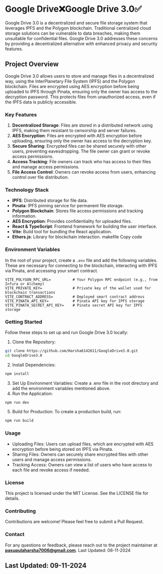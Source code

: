 # Google Drive❌Google Drive 3.0✅ 
Google Drive 3.0 is a decentralized and secure file storage system that leverages IPFS and the Polygon blockchain. Traditional centralized cloud storage solutions can be vulnerable to data breaches, making them unsuitable for confidential files. Google Drive 3.0 addresses these concerns by providing a decentralized alternative with enhanced privacy and security features. 
## Project Overview 
Google Drive 3.0 allows users to store and manage files in a decentralized way, using the InterPlanetary File System (IPFS) and the Polygon blockchain. Files are encrypted using AES encryption before being uploaded to IPFS through Pinata, ensuring only the owner has access to the decryption password. This protects files from unauthorized access, even if the IPFS data is publicly accessible. 
### Key Features 
1. **Decentralized Storage**: Files are stored in a distributed network using IPFS, making them resistant to censorship and server failures. 
2. **AES Encryption**: Files are encrypted with AES encryption before uploading, ensuring only the owner has access to the decryption key. 
3. **Secure Sharing**: Encrypted files can be shared securely with other users, preventing eavesdropping. The file owner can grant or revoke access permissions. 
4. **Access Tracking**: File owners can track who has access to their files and manage access permissions. 
5. **File Access Control**: Owners can revoke access from users, enhancing control over file distribution. 
### Technology Stack 
- **IPFS**: Distributed storage for file data. 
- **Pinata**: IPFS pinning service for permanent file storage. 
- **Polygon Blockchain**: Stores file access permissions and tracking information. 
- **AES Encryption**: Provides confidentiality for uploaded files. 
- **React & TypeScript**: Frontend framework for building the user interface. 
- **Vite**: Build tool for bundling the React application. 
- **Ethers.js**: Library for blockchain interaction. 
makefile 
Copy code 
### Environment Variables 
In the root of your project, create a `.env` file and add the following variables. These are necessary for connecting to the blockchain, interacting with IPFS via Pinata, and accessing your smart contract. 
```plaintext 
VITE_POLYGON_RPC_URL=          # Your Polygon RPC endpoint (e.g., from Infura or Alchemy) 
VITE_PRIVATE_KEY=              # Private key of the wallet used for blockchain transactions 
VITE_CONTRACT_ADDRESS=         # Deployed smart contract address 
VITE_PINATA_API_KEY=           # Pinata API key for IPFS storage 
VITE_PINATA_SECRET_API_KEY=    # Pinata secret API key for IPFS storage 
``` 
### Getting Started 
Follow these steps to set up and run Google Drive 3.0 locally: 
1. Clone the Repository: 
```bash 
git clone https://github.com/Harsha6142611/GoogleDrive3.0.git 
cd GoogleDrive3.0 
``` 
2. Install Dependencies: 
```bash 
npm install 
``` 
3. Set Up Environment Variables: Create a .env file in the root directory and add the environment variables mentioned above. 
4. Run the Application: 
```bash 
npm run dev 
``` 
5. Build for Production: To create a production build, run: 
```bash 
npm run build 
``` 
### Usage 
- Uploading Files: Users can upload files, which are encrypted with AES encryption before being stored on IPFS via Pinata. 
- Sharing Files: Owners can securely share encrypted files with other users and manage access permissions. 
- Tracking Access: Owners can view a list of users who have access to each file and revoke access if needed. 
### License 
This project is licensed under the MIT License. See the LICENSE file for details. 
### Contributing 
Contributions are welcome! Please feel free to submit a Pull Request. 
### Contact 
For any questions or feedback, please reach out to the project maintainer at **pasupulaharsha7006@gmail.com**. 
Last Updated: 08-11-2024 
## Last Updated: 09-11-2024 
